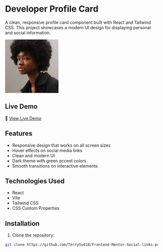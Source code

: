 # Developer Profile Card

A clean, responsive profile card component built with React and Tailwind CSS. This project showcases a modern UI design for displaying personal and social information.

![Profile Card Preview](./src/assets/avatar-jessica.jpeg)

## Live Demo
🚀 [View Live Demo](https://terrysu418.github.io/Frontend-Mentor-Social-links-profile)

## Features

- Responsive design that works on all screen sizes
- Hover effects on social media links
- Clean and modern UI
- Dark theme with green accent colors
- Smooth transitions on interactive elements

## Technologies Used

- React
- Vite
- Tailwind CSS
- CSS Custom Properties

## Installation

1. Clone the repository:
```bash
git clone https://github.com/TerrySu418/Frontend-Mentor-Social-links-profile.git